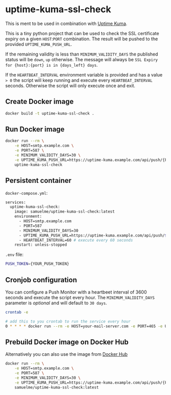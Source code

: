 # uptime-kuma-ssl-check

This is ment to be used in combination with [Uptime Kuma](https://uptime.kuma.pet).

This is a tiny python project that can be used to check the SSL certificate expiry on a given `HOST`:`PORT` combination.
The result will be pushed to the provided `UPTIME_KUMA_PUSH_URL`.

If the remaining validity is less than `MINIMUM_VALIDITY_DAYS` the published status will be `down`, `up` otherwise.
The message will always be `SSL Expiry for {host}:{port} is in {days_left} days`.

If the `HEARTBEAT_INTERVAL` environment variable is provided and has a value `> 0` the script will keep running and execute every `HEARTBEAT_INTERVAL` seconds.
Otherwise the script will only execute once and exit.

## Create Docker image
```bash
docker build -t uptime-kuma-ssl-check .
```

## Run Docker image
```bash
docker run --rm \
    -e HOST=smtp.example.com \
    -e PORT=587 \
    -e MINIMUM_VALIDITY_DAYS=30 \
    -e UPTIME_KUMA_PUSH_URL=https://uptime-kuma.example.com/api/push/{PUSH_TOKEN} \
    uptime-kuma-ssl-check
```

## Persistent container

`docker-compose.yml`:
```bash
services:
  uptime-kuma-ssl-check:
    image: samuelme/uptime-kuma-ssl-check:latest
    environment:
      - HOST=smtp.example.com
      - PORT=587
      - MINIMUM_VALIDITY_DAYS=30
      - UPTIME_KUMA_PUSH_URL=https://uptime-kuma.example.com/api/push/${PUSH_TOKEN}
      - HEARTBEAT_INTERVAL=60 # execute every 60 seconds
    restart: unless-stopped
```

`.env` file:
```bash
PUSH_TOKEN={YOUR_PUSH_TOKEN}
```

## Cronjob configuration
You can configure a Push Monitor with a heartbeet interval of 3600 seconds and execute the script every hour.
The `MINIMUM_VALIDITY_DAYS` parameter is _optional_ and will default to `30 days`.

```bash
crontab -e

# add this to you crontab to run the service every hour
0 * * * * docker run --rm -e HOST=your-mail-server.com -e PORT=465 -e UPTIME_KUMA_PUSH_URL=http://your-uptime-kuma-instance/api/push/YOUR_PUSH_ID samuelme/uptime-kuma-ssl-check:latest
```


## Prebuild Docker image on Docker Hub
Alternatively you can also use the image from [Docker Hub](https://hub.docker.com/r/samuelme/uptime-kuma-ssl-check)

```bash
docker run --rm \
    -e HOST=smtp.example.com \
    -e PORT=587 \
    -e MINIMUM_VALIDITY_DAYS=30 \
    -e UPTIME_KUMA_PUSH_URL=https://uptime-kuma.example.com/api/push/{PUSH_TOKEN} \
    samuelme/uptime-kuma-ssl-check:latest
```